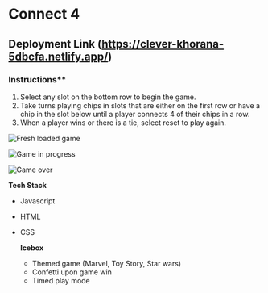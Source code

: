 # Connect 4 

## Deployment Link (https://clever-khorana-5dbcfa.netlify.app/)

### Instructions**
1. Select any slot on the bottom row to begin the game.
2. Take turns playing chips in slots that are either on the first row or have a chip in the slot below until a player connects 4 of their chips in a row.
3. When a player wins or there is a tie, select reset to play again.


![Fresh loaded game](https://i.imgur.com/iM5UrQl.png)

![Game in progress](https://i.imgur.com/lN4ftcl.png)

![Game over](https://i.imgur.com/eKMBI0f.png)

  **Tech Stack**
- Javascript
- HTML
- CSS

  **Icebox**
  - Themed game (Marvel, Toy Story, Star wars)
  - Confetti upon game win
  - Timed play mode

